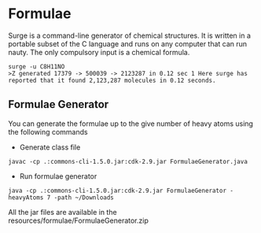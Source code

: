 # Formulae

Surge is a command-line generator of chemical structures. It is written in a portable subset of the C language and runs on any computer that can run nauty. The only compulsory input is a chemical formula.

```
surge -u C8H11NO
>Z generated 17379 -> 500039 -> 2123287 in 0.12 sec 1 Here surge has reported that it found 2,123,287 molecules in 0.12 seconds.
```

## Formulae Generator

You can generate the formulae up to the give number of heavy atoms using the following commands

- Generate class file

```
javac -cp .:commons-cli-1.5.0.jar:cdk-2.9.jar FormulaeGenerator.java
```

- Run formulae generator

```
java -cp .:commons-cli-1.5.0.jar:cdk-2.9.jar FormulaeGenerator -heavyAtoms 7 -path ~/Downloads
```

All the jar files are available in the resources/formulae/FormulaeGenerator.zip
